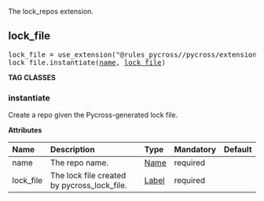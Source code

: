 <!-- Generated with Stardoc: http://skydoc.bazel.build -->

The lock_repos extension.

<a id="lock_file"></a>

## lock_file

<pre>
lock_file = use_extension("@rules_pycross//pycross/extensions:lock_file.bzl", "lock_file")
lock_file.instantiate(<a href="#lock_file.instantiate-name">name</a>, <a href="#lock_file.instantiate-lock_file">lock_file</a>)
</pre>

**TAG CLASSES**

<a id="lock_file.instantiate"></a>

### instantiate

Create a repo given the Pycross-generated lock file.

**Attributes**

| Name                                                  | Description                                 | Type                                                                | Mandatory | Default |
| :---------------------------------------------------- | :------------------------------------------ | :------------------------------------------------------------------ | :-------- | :------ |
| <a id="lock_file.instantiate-name"></a>name           | The repo name.                              | <a href="https://bazel.build/concepts/labels#target-names">Name</a> | required  |         |
| <a id="lock_file.instantiate-lock_file"></a>lock_file | The lock file created by pycross_lock_file. | <a href="https://bazel.build/concepts/labels">Label</a>             | required  |         |
